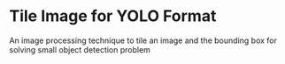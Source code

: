 # Tile Image for YOLO Format
An image processing technique to tile an image and the bounding box for solving small object detection problem
